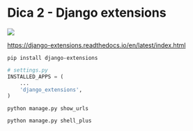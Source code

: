 # Dica 2 - Django extensions

<a href="https://youtu.be/qUKzDSSuh2w">
    <img src="../.gitbook/assets/youtube.png">
</a>

https://django-extensions.readthedocs.io/en/latest/index.html

```
pip install django-extensions
```

```python
# settings.py
INSTALLED_APPS = (
    ...
    'django_extensions',
)
```

```
python manage.py show_urls
```

```
python manage.py shell_plus
```


